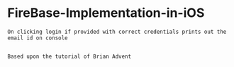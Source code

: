 # FireBase-Implementation-in-iOS
    On clicking login if provided with correct credentials prints out the
    email id on console
    
    
    Based upon the tutorial of Brian Advent
